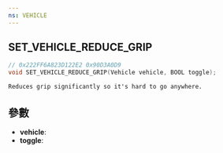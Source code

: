 ```yaml
---
ns: VEHICLE
---
```

## SET_VEHICLE_REDUCE_GRIP

```c
// 0x222FF6A823D122E2 0x90D3A0D9
void SET_VEHICLE_REDUCE_GRIP(Vehicle vehicle, BOOL toggle);
```

```
Reduces grip significantly so it's hard to go anywhere.  
```

## 參數
* **vehicle**: 
* **toggle**: 

